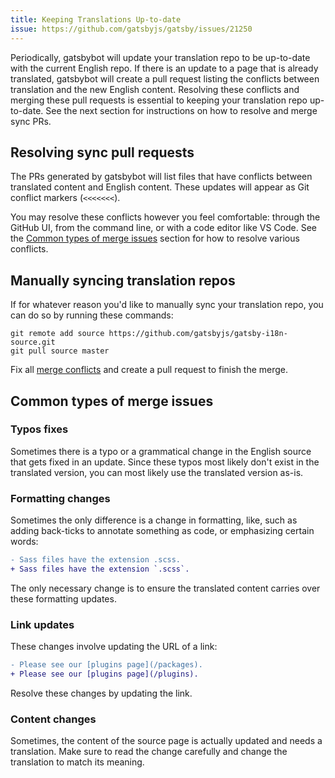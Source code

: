 ```yaml
---
title: Keeping Translations Up-to-date
issue: https://github.com/gatsbyjs/gatsby/issues/21250
---
```


Periodically, gatsbybot will update your translation repo to be up-to-date with the current English repo. If there is an update to a page that is already translated, gatsbybot will create a pull request listing the conflicts between translation and the new English content. Resolving these conflicts and merging these pull requests is essential to keeping your translation repo up-to-date. See the next section for instructions on how to resolve and merge sync PRs.

## Resolving sync pull requests

The PRs generated by gatsbybot will list files that have conflicts between translated content and English content. These updates will appear as Git conflict markers (`<<<<<<<`).

You may resolve these conflicts however you feel comfortable: through the GitHub UI, from the command line, or with a code editor like VS Code. See the [Common types of merge issues](#common-types-of-merge-issues) section for how to resolve various conflicts.

## Manually syncing translation repos

If for whatever reason you'd like to manually sync your translation repo, you can do so by running these commands:

```shell
git remote add source https://github.com/gatsbyjs/gatsby-i18n-source.git
git pull source master
```

Fix all [merge conflicts](https://help.github.com/en/github/collaborating-with-issues-and-pull-requests/resolving-a-merge-conflict-using-the-command-line) and create a pull request to finish the merge.

## Common types of merge issues

### Typos fixes

Sometimes there is a typo or a grammatical change in the English source that gets fixed in an update. Since these typos most likely don't exist in the translated version, you can most likely use the translated version as-is.

### Formatting changes

Sometimes the only difference is a change in formatting, like, such as adding back-ticks to annotate something as code, or emphasizing certain words:

```diff
- Sass files have the extension .scss.
+ Sass files have the extension `.scss`.
```

The only necessary change is to ensure the translated content carries over these formatting updates.

### Link updates

These changes involve updating the URL of a link:

```diff
- Please see our [plugins page](/packages).
+ Please see our [plugins page](/plugins).
```

Resolve these changes by updating the link.

### Content changes

Sometimes, the content of the source page is actually updated and needs a translation. Make sure to read the change carefully and change the translation to match its meaning.
